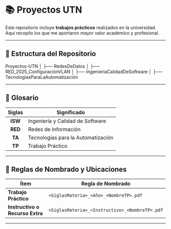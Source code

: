 # 📚 Proyectos UTN  

Este repositorio incluye **trabajos prácticos** realizados en la universidad.  
Aquí recopilo los que me aportaron mayor valor académico y profesional.  

---

## 📂 Estructura del Repositorio  

Proyectos-UTN
│
├── RedesDeDatos
│ ├── RED_2025_ConfiguraciónVLAN
│
├── IngenieriaCalidadDeSoftware
│
├── TecnologiasParaLaAutomatización

---

## 📖 Glosario  

| **Siglas** | **Significado**                          |
|:----------:|------------------------------------------|
| **ISW**    | Ingeniería y Calidad de Software          |
| **RED**    | Redes de Información                     |
| **TA**     | Tecnologías para la Automatización        |
| **TP**     | Trabajo Práctico                         |

---

## 📝 Reglas de Nombrado y Ubicaciones  

| **Ítem**                         | **Regla de Nombrado**                           |
|----------------------------------|-------------------------------------------------|
| **Trabajo Práctico**             | `<SiglasMateria>_<Año>_<NombreTP>.pdf`          |
| **Instructivo o Recurso Extra**  | `<SiglasMateria>_<Instructivo>_<NombreTP>.pdf`  |

---

